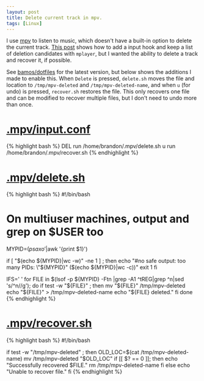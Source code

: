 ```yaml
---
layout: post
title: Delete current track in mpv.
tags: [Linux]
---
```


I use [mpv][mpv] to listen to music, which doesn't have
a built-in option to delete the current track.
[This post][delete-post] shows how to add a input hook and
keep a list of deletion candidates with `mplayer`,
but I wanted the ability to delete a track and recover it, if possible.

See [bamos/dotfiles][dotfiles-mpv] for the latest version,
but below shows the additions I made to enable this.
When `Delete` is pressed, `delete.sh` moves
the file and location to `/tmp/mpv-deleted` and
`/tmp/mpv-deleted-name`, and when `u` (for undo) is pressed,
`recover.sh` restores the file.
This only recovers one file and can be modified to recover
multiple files, but I don't need to undo more than once.

# [.mpv/input.conf][input.conf]
{% highlight bash %}
DEL run /home/brandon/.mpv/delete.sh
u run /home/brandon/.mpv/recover.sh
{% endhighlight %}

# [.mpv/delete.sh][delete.sh]
{% highlight bash %}
#!/bin/bash

# On multiuser machines, output and grep on $USER too
MYPID=$(ps axo '%p %c'|grep [m]player$|awk '{print $1}')

if [ "$(echo ${MYPID}|wc -w)" -ne 1 ] ; then
  echo "#no safe output: too many PIDs: \"${MYPID}\" ($(echo ${MYPID}|wc -c))"
  exit 1
fi

IFS='
'
for FILE in $(lsof -p ${MYPID} -Ftn |grep -A1 ^tREG|grep ^n|sed 's/^n//g'); do
  if test -w "${FILE}" ; then
    mv "${FILE}" /tmp/mpv-deleted
    echo "${FILE}" > /tmp/mpv-deleted-name
    echo "${FILE} deleted."
  fi
done
{% endhighlight %}

# [.mpv/recover.sh][recover.sh]
{% highlight bash %}
#!/bin/bash

if test -w "/tmp/mpv-deleted" ; then
  OLD_LOC=$(cat /tmp/mpv-deleted-name)
  mv /tmp/mpv-deleted "$OLD_LOC"
  if [[ $? == 0 ]]; then
    echo "Successfully recovered $FILE."
    rm /tmp/mpv-deleted-name
  fi
else
  echo "Unable to recover file."
fi
{% endhighlight %}

[mpv]: http://www.mpv.io
[delete-post]: http://jurjenbokma.com/ApprenticesNotes/listing_files_from_mplayer.html
[dotfiles-mpv]: https://github.com/bamos/dotfiles/tree/master/.mpv

[input.conf]: https://github.com/bamos/dotfiles/blob/master/.mpv/input.conf
[delete.sh]: https://github.com/bamos/dotfiles/blob/master/.mpv/delete.sh
[recover.sh]: https://github.com/bamos/dotfiles/blob/master/.mpv/recover.sh
